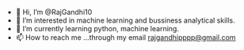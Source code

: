 - 👋 Hi, I’m @RajGandhi10
- 👀 I’m interested in machine learning and bussiness analytical skills. 
- 🌱 I’m currently learning python, machine learning. 
- 📫 How to reach me ...through my email rajgandhipppp@gmail.com

<!---
RajGandhi10/RajGandhi10 is a ✨ special ✨ repository because its `README.md` (this file) appears on your GitHub profile.
You can click the Preview link to take a look at your changes.
--->
